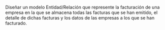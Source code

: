 Diseñar un modelo Entidad/Relación que represente la facturación de una empresa en la que se almacena todas las facturas que se han emitido, el detalle de dichas facturas y los datos de las empresas a los que se han facturado.